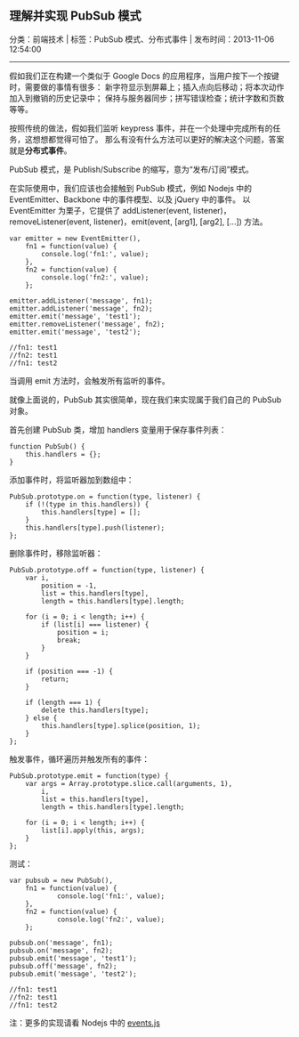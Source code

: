 ## 理解并实现 PubSub 模式

分类：前端技术 | 标签：PubSub 模式、分布式事件 | 发布时间：2013-11-06 12:54:00

___

假如我们正在构建一个类似于 Google Docs 的应用程序，当用户按下一个按键时，需要做的事情有很多：
新字符显示到屏幕上；插入点向后移动；将本次动作加入到撤销的历史记录中；
保持与服务器同步；拼写错误检查；统计字数和页数等等。

按照传统的做法，假如我们监听 keypress 事件，并在一个处理中完成所有的任务，这想想都觉得可怕了。
那么有没有什么方法可以更好的解决这个问题，答案就是**分布式事件**。

PubSub 模式，是 Publish/Subscribe 的缩写，意为“发布/订阅”模式。

在实际使用中，我们应该也会接触到 PubSub 模式，例如 Nodejs 中的 EventEmitter、Backbone 中的事件模型、以及 jQuery 中的事件。
以 EventEmitter 为栗子，它提供了 addListener(event, listener)，removeListener(event, listener)，emit(event, [arg1], [arg2], [...]) 方法。

	var emitter = new EventEmitter(),
		fn1 = function(value) {
			console.log('fn1:', value);
		},
		fn2 = function(value) {
			console.log('fn2:', value);
		};
		
	emitter.addListener('message', fn1);
	emitter.addListener('message', fn2);
	emitter.emit('message', 'test1');
	emitter.removeListener('message', fn2);
	emitter.emit('message', 'test2');
	
	//fn1: test1
	//fn2: test1
	//fn1: test2
	
当调用 emit 方法时，会触发所有监听的事件。

就像上面说的，PubSub 其实很简单，现在我们来实现属于我们自己的 PubSub 对象。

首先创建 PubSub 类，增加 handlers 变量用于保存事件列表：

	function PubSub() {
		this.handlers = {};
	}
	
添加事件时，将监听器加到数组中：
	
	PubSub.prototype.on = function(type, listener) {
		if (!(type in this.handlers)) {
			this.handlers[type] = [];
		}
		this.handlers[type].push(listener);
	};

删除事件时，移除监听器：
	
	PubSub.prototype.off = function(type, listener) {
		var i,
			position = -1,
			list = this.handlers[type],
			length = this.handlers[type].length;
		
		for (i = 0; i < length; i++) {
			if (list[i] === listener) {
				position = i;
				break;
			}
		}
		
		if (position === -1) {
			return;
		}
		
		if (length === 1) {
			delete this.handlers[type];
		} else {
			this.handlers[type].splice(position, 1);
		}
	};
	
触发事件，循环遍历并触发所有的事件：
	
	PubSub.prototype.emit = function(type) {
		var args = Array.prototype.slice.call(arguments, 1),
			i,
			list = this.handlers[type],
			length = this.handlers[type].length;
		
		for (i = 0; i < length; i++) {
			list[i].apply(this, args);
		}
	};

测试：

	var pubsub = new PubSub(),
	    fn1 = function(value) {
	            console.log('fn1:', value);
	    },
	    fn2 = function(value) {
	            console.log('fn2:', value);
	    };
	
	pubsub.on('message', fn1);
	pubsub.on('message', fn2);
	pubsub.emit('message', 'test1');
	pubsub.off('message', fn2);
	pubsub.emit('message', 'test2');
	
	//fn1: test1
	//fn2: test1
	//fn1: test2

注：更多的实现请看 Nodejs 中的 [events.js](https://github.com/joyent/node/blob/master/lib/events.js)
